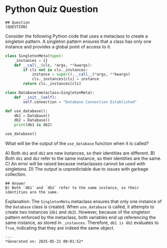 # Python Quiz Question
    
    ## Question
    [QUESTION]
Consider the following Python code that uses a metaclass to create a singleton pattern. A singleton pattern ensures that a class has only one instance and provides a global point of access to it.

```python
class SingletonMeta(type):
    _instances = {}
    def __call__(cls, *args, **kwargs):
        if cls not in cls._instances:
            instance = super().__call__(*args, **kwargs)
            cls._instances[cls] = instance
        return cls._instances[cls]

class Database(metaclass=SingletonMeta):
    def __init__(self):
        self.connection = "Database Connection Established"

def use_database():
    db1 = Database()
    db2 = Database()
    print(db1 is db2)

use_database()
```

What will be the output of the `use_database` function when it is called?

A) Both `db1` and `db2` are new instances, so their identities are different.
B) Both `db1` and `db2` refer to the same instance, so their identities are the same.
C) An error will be raised because metaclasses cannot be used with singletons.
D) The output is unpredictable due to issues with garbage collection.
    
    ## Answer
    B) Both `db1` and `db2` refer to the same instance, so their identities are the same.

Explanation:
The `SingletonMeta` metaclass ensures that only one instance of the `Database` class is created. When `use_database` is called, it attempts to create two instances (`db1` and `db2`). However, because of the singleton pattern enforced by the metaclass, both variables end up referencing the same instance, as stored in `_instances`. Therefore, `db1 is db2` evaluates to `True`, indicating that they are indeed the same object.
    
    ---
    *Generated on: 2025-05-21 00:01:52*
    